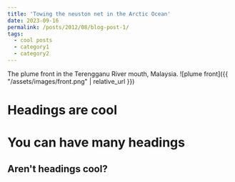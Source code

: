 ```yaml
---
title: 'Towing the neuston net in the Arctic Ocean'
date: 2023-09-16
permalink: /posts/2012/08/blog-post-1/
tags:
  - cool posts
  - category1
  - category2
---
```


The plume front in the Terengganu River mouth, Malaysia. 
![plume front]({{ "/assets/images/front.png" | relative_url }})


Headings are cool
======

You can have many headings
======

Aren't headings cool?
------
